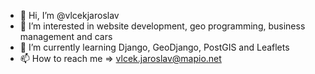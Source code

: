 - 👋 Hi, I’m @vlcekjaroslav
- 👀 I’m interested in website development, geo programming, business management and cars 
- 🌱 I’m currently learning Django, GeoDjango, PostGIS and Leaflets
- 📫 How to reach me => vlcek.jaroslav@mapio.net

